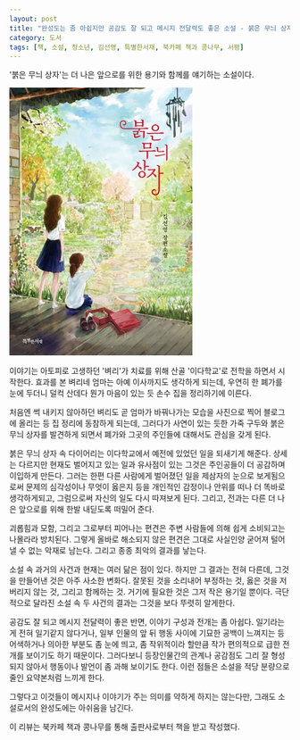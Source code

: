 ```yaml
---
layout: post
title: "완성도는 좀 아쉽지만 공감도 잘 되고 메시지 전달력도 좋은 소설 - 붉은 무늬 상자"
category: 도서
tags: [책, 소설, 청소년, 김선영, 특별한서재, 북카페 책과 콩나무, 서평]
---
```


'붉은 무늬 상자'는
더 나은 앞으로를 위한 용기와 함께를 얘기하는 소설이다.

![표지](/images/red-pattern-box-book-h480.jpg)

이야기는 아토피로 고생하던 '벼리'가 치료를 위해 산골 '이다학교'로 전학을 하면서 시작한다.
효과를 본 벼리네 엄마는 아예 이사까지도 생각하게 되는데,
우연히 한 폐가를 눈에 두더니 덜컥 산데다
뭔가 마음이 있는 듯 손수 집을 정리하기에 이른다.

처음엔 썩 내키지 않아하던 벼리도
곧 엄마가 바꿔나가는 모습을 사진으로 찍어 블로그에 올리는 등
집 정리에 동참하게 되는데,
그러다가 사연이 있는 듯한 가죽 구두와 붉은 무늬 상자를 발견하게 되면서
폐가와 그곳의 주인들에 대해서도 관심을 갖게 된다.

붉은 무늬 상자 속 다이어리는 이다학교에서 예전에 있었던 일을 되새기게 해준다.
상세는 다르지만 현재도 벌어지고 있는 일과 유사점이 있는 그것은
주인공들이 더 공감하며 이입하게 만든다.
그러는 한편 다른 사람에게 벌어졌던 일을 제삼자의 눈으로 보게됨으로써
문제의 심각성이나 무엇이 옳은지 등을
개인적인 감정이나 안위를 떠나 더 똑바로 생각하게되고,
그럼으로써 자신의 일도 다시 따져보게 된다.
그리고, 전과는 다른 더 나은 앞으로를 위해 한발 내딛도록 떠밀어 준다.

괴롭힘과 모함, 그리고 그로부터 피어나는 편견은 주변 사람들에 의해 쉽게 소비되고는 나몰라라 방치된다.
그렇게 올바로 해소되지 않은 편견은 그대로 사실인양 굳어져 털어낼 수 없는 악재로 남는다.
그리고 종종 최악의 결과를 낳는다.

소설 속 과거의 사건과 현재는 여러 닮은 점이 있다.
하지만 그 결과는 전혀 다른데, 그것을 만들어낸 것은 아주 사소한 변화다.
잘못된 것을 소리내어 부정하는 것,
옳은 것을 저버리지 않는 것,
그리고 함께하는 것.
거기에 필요한 것은 그저 작은 용기일 뿐이다.
극단적으로 달라진 소설 속 두 사건의 결과는 그것을 보다 뚜렷히 알게한다.

공감도 잘 되고 메시지 전달력이 좋은 반면,
이야기 구성과 전개는 좀 아쉽다.
일기라는 게 전혀 일기같지 않다거나,
일부 인물의 앞 뒤 행동 사이에 기묘한 공백이 느껴지는 등
어색하거나 의아한 부분도 좀 눈에 띄고,
좀 작위적이라 할만큼 작가 편의적으로 급한 전개를 보이기도 하기 때문이다.
그러다보니 등장인물간의 관계나 공감점도 그리 잘 형성되지 않아서
행동이나 발언이 좀 과해 보이기도 한다.
이런 점들은 소설을 적당 분량으로 줄인 요약본처럼 느끼게 한다.

그렇다고 이것들이 메시지나 이야기가 주는 의미를 약하게 하지는 않는다만,
그래도 소설로서의 완성도에는 아쉬움을 남긴다.



<div class="im im-info">
이 리뷰는 북카페 책과 콩나무를 통해 출판사로부터 책을 받고 작성했다.
</div>
